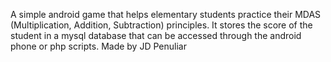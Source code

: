 A simple android game that helps elementary students practice their MDAS (Multiplication, Addition, Subtraction) principles. It stores the score of the student in a mysql database that can be accessed through the android phone or php scripts. Made by JD Penuliar
